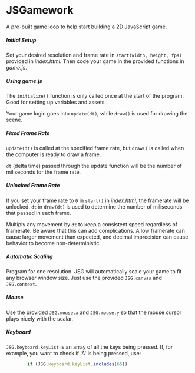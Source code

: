 # JSGamework

A pre-built game loop to help start building a 2D JavaScript game.

##### Initial Setup
Set your desired resolution and frame rate in `start(width, height, fps)` provided in _index.html_. Then code your game in the provided functions in _game.js_.

##### Using _game.js_
The `initialize()` function is only called once at the start of the program. Good for setting up variables and assets.

Your game logic goes into `update(dt)`, while `draw()` is used for drawing the scene.


##### Fixed Frame Rate
`update(dt)` is called at the specified frame rate, but `draw()` is called when the computer is ready to draw a frame.

`dt` (delta time) passed through the update function will be the number of miliseconds for the frame rate.

##### Unlocked Frame Rate
If you set your frame rate to `0` in `start()` in _index.html_, the framerate will be unlocked. `dt` in `draw(dt)` is used to determine the number of miliseconds that passed in each frame.

Multiply any movement by `dt` to keep a consistent speed regardless of framerate. Be aware that this can add complications. A low framerate can cause larger movement than expected, and decimal imprecision can cause behavior to become non-deterministic.

##### Automatic Scaling
Program for one resolution. JSG will automatically scale your game to fit any browser window size. Just use the provided `JSG.canvas` and `JSG.context`.

##### Mouse
Use the provided `JSG.mouse.x` and `JSG.mouse.y` so that the mouse cursor plays nicely with the scalar.

##### Keyboard
`JSG.keyboard.keyList` is an array of all the keys being pressed. If, for example, you want to check if 'A' is being pressed, use:
```javascript
        if (JSG.keyboard.keyList.includes(65))
```